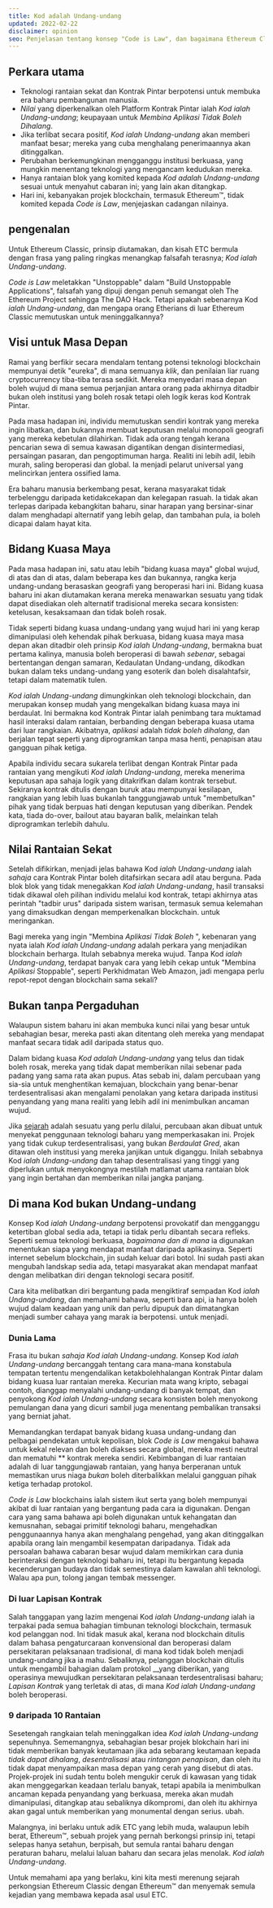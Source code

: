 ```yaml
---
title: Kod adalah Undang-undang
updated: 2022-02-22
disclaimer: opinion
seo: Penjelasan tentang konsep "Code is Law", dan bagaimana Ethereum Classic adalah salah satu daripada beberapa projek blockchain yang membolehkan masa depan yang cerah ini terungkap.
---
```


## Perkara utama

- Teknologi rantaian sekat dan Kontrak Pintar berpotensi untuk membuka era baharu pembangunan manusia.
- _Nilai_ yang diperkenalkan oleh Platform Kontrak Pintar ialah _Kod ialah Undang-undang_; keupayaan untuk _Membina Aplikasi Tidak Boleh Dihalang_.
- Jika terlibat secara positif, _Kod ialah Undang-undang_ akan memberi manfaat besar; mereka yang cuba menghalang penerimaannya akan ditinggalkan.
- Perubahan berkemungkinan mengganggu institusi berkuasa, yang mungkin menentang teknologi yang mengancam kedudukan mereka.
- Hanya rantaian blok yang komited kepada _Kod adalah Undang-undang_ sesuai untuk menyahut cabaran ini; yang lain akan ditangkap.
- Hari ini, kebanyakan projek blockchain, termasuk Ethereum™, tidak komited kepada _Code is Law_, menjejaskan cadangan nilainya.

## pengenalan

Untuk Ethereum Classic, prinsip diutamakan, dan kisah ETC bermula dengan frasa yang paling ringkas menangkap falsafah terasnya; _Kod ialah Undang-undang_.

_Code is Law_ meletakkan "Unstoppable" dalam "Build Unstoppable Applications", falsafah yang dipuji dengan penuh semangat oleh The Ethereum Project sehingga The DAO Hack. Tetapi apakah sebenarnya Kod _ialah Undang-undang_, dan mengapa orang Etherians di luar Ethereum Classic memutuskan untuk meninggalkannya?

## Visi untuk Masa Depan

Ramai yang berfikir secara mendalam tentang potensi teknologi blockchain mempunyai detik "eureka", di mana semuanya _klik_, dan penilaian liar ruang cryptocurrency tiba-tiba terasa sedikit. Mereka menyedari masa depan boleh wujud di mana semua perjanjian antara orang pada akhirnya ditadbir bukan oleh institusi yang boleh rosak tetapi oleh logik keras kod Kontrak Pintar.

Pada masa hadapan ini, individu memutuskan sendiri kontrak yang mereka ingin libatkan, dan bukannya membuat keputusan melalui monopoli geografi yang mereka kebetulan dilahirkan. Tidak ada orang tengah kerana pencarian sewa di semua kawasan digantikan dengan disintermediasi, persaingan pasaran, dan pengoptimuman harga. Realiti ini lebih adil, lebih murah, saling beroperasi dan global. Ia menjadi pelarut universal yang melincirkan jentera ossified lama.

Era baharu manusia berkembang pesat, kerana masyarakat tidak terbelenggu daripada ketidakcekapan dan kelegapan rasuah. Ia tidak akan terlepas daripada kebangkitan baharu, sinar harapan yang bersinar-sinar dalam menghadapi alternatif yang lebih gelap, dan tambahan pula, ia boleh dicapai dalam hayat kita.

## Bidang Kuasa Maya

Pada masa hadapan ini, satu atau lebih "bidang kuasa maya" global wujud, di atas dan di atas, dalam beberapa kes dan bukannya, rangka kerja undang-undang berasaskan geografi yang beroperasi hari ini. Bidang kuasa baharu ini akan diutamakan kerana mereka menawarkan sesuatu yang tidak dapat disediakan oleh alternatif tradisional mereka secara konsisten: ketelusan, kesaksamaan dan tidak boleh rosak.

Tidak seperti bidang kuasa undang-undang yang wujud hari ini yang kerap dimanipulasi oleh kehendak pihak berkuasa, bidang kuasa maya masa depan akan ditadbir oleh prinsip _Kod ialah Undang-undang_, bermakna buat pertama kalinya, manusia boleh beroperasi di bawah _sebenar_, sebagai bertentangan dengan samaran, Kedaulatan Undang-undang, dikodkan bukan dalam teks undang-undang yang esoterik dan boleh disalahtafsir, tetapi dalam matematik tulen.

_Kod ialah Undang-undang_ dimungkinkan oleh teknologi blockchain, dan merupakan konsep mudah yang mengekalkan bidang kuasa maya ini berdaulat. Ini bermakna kod Kontrak Pintar ialah penimbang tara muktamad hasil interaksi dalam rantaian, berbanding dengan beberapa kuasa utama dari luar rangkaian. Akibatnya, _aplikasi_ adalah _tidak boleh dihalang_, dan berjalan tepat seperti yang diprogramkan tanpa masa henti, penapisan atau gangguan pihak ketiga.

Apabila individu secara sukarela terlibat dengan Kontrak Pintar pada rantaian yang mengikuti _Kod ialah Undang-undang_, mereka menerima keputusan apa sahaja logik yang ditakrifkan dalam kontrak tersebut. Sekiranya kontrak ditulis dengan buruk atau mempunyai kesilapan, rangkaian yang lebih luas bukanlah tanggungjawab untuk "membetulkan" pihak yang tidak berpuas hati dengan keputusan yang diberikan. Pendek kata, tiada do-over, bailout atau bayaran balik, melainkan telah diprogramkan terlebih dahulu.

## Nilai Rantaian Sekat

Setelah difikirkan, menjadi jelas bahawa Kod _ialah Undang-undang_ ialah _sahaja_ cara Kontrak Pintar boleh ditafsirkan secara adil atau berguna. Pada blok blok yang tidak menegakkan _Kod ialah Undang-undang_, hasil transaksi tidak dikawal oleh pilihan individu melalui kod kontrak, tetapi akhirnya atas perintah "tadbir urus" daripada sistem warisan, termasuk semua kelemahan yang dimaksudkan dengan memperkenalkan blockchain. untuk meringankan.

Bagi mereka yang ingin "Membina _Aplikasi Tidak Boleh_ ", kebenaran yang nyata ialah _Kod ialah Undang-undang_ adalah perkara yang menjadikan blockchain berharga. Itulah sebabnya mereka wujud. Tanpa Kod _ialah Undang-undang_, terdapat banyak cara yang lebih cekap untuk "Membina _Aplikasi_ Stoppable", seperti Perkhidmatan Web Amazon, jadi mengapa perlu repot-repot dengan blockchain sama sekali?

## Bukan tanpa Pergaduhan

Walaupun sistem baharu ini akan membuka kunci nilai yang besar untuk sebahagian besar, mereka pasti akan ditentang oleh mereka yang mendapat manfaat secara tidak adil daripada status quo.

Dalam bidang kuasa _Kod adalah Undang-undang_ yang telus dan tidak boleh rosak, mereka yang tidak dapat memberikan nilai sebenar pada padang yang sama rata akan pupus. Atas sebab ini, dalam percubaan yang sia-sia untuk menghentikan kemajuan, blockchain yang benar-benar terdesentralisasi akan mengalami penolakan yang ketara daripada institusi penyandang yang mana realiti yang lebih adil ini menimbulkan ancaman wujud.

Jika [sejarah](https://www.eff.org/wp/riaa-v-people-five-years-later) adalah sesuatu yang perlu dilalui, percubaan akan dibuat untuk menyekat penggunaan teknologi baharu yang memperkasakan ini. Projek yang tidak cukup terdesentralisasi, yang bukan _Berdaulat Gred_, akan ditawan oleh institusi yang mereka janjikan untuk diganggu. Inilah sebabnya Kod _ialah Undang-undang_ dan tahap desentralisasi yang tinggi yang diperlukan untuk menyokongnya mestilah matlamat utama rantaian blok yang ingin bertahan dan memberikan nilai jangka panjang.

## Di mana Kod bukan Undang-undang

Konsep Kod _ialah Undang-undang_ berpotensi provokatif dan mengganggu ketertiban global sedia ada, tetapi ia tidak perlu dibantah secara refleks. Seperti semua teknologi berkuasa, _bagaimana dan di mana_ ia digunakan menentukan siapa yang mendapat manfaat daripada aplikasinya. Seperti internet sebelum blockchain, jin sudah keluar dari botol. Ini sudah pasti akan mengubah landskap sedia ada, tetapi masyarakat akan mendapat manfaat dengan melibatkan diri dengan teknologi secara positif.

Cara kita melibatkan diri bergantung pada mengiktiraf sempadan Kod _ialah Undang-undang_, dan memahami bahawa, seperti bara api, ia hanya boleh wujud dalam keadaan yang unik dan perlu dipupuk dan dimatangkan menjadi sumber cahaya yang marak ia berpotensi. untuk menjadi.

### Dunia Lama

Frasa itu bukan _sahaja Kod ialah Undang-undang_. Konsep Kod _ialah Undang-undang_ bercanggah tentang cara mana-mana konstabula tempatan tertentu mengendalikan ketakbolehhalangan Kontrak Pintar dalam bidang kuasa luar rantaian mereka. Kecurian mata wang kripto, sebagai contoh, dianggap menyalahi undang-undang di banyak tempat, dan penyokong _Kod ialah Undang-undang_ secara konsisten boleh menyokong pemulangan dana yang dicuri sambil juga menentang pembalikan transaksi yang berniat jahat.

Memandangkan terdapat banyak bidang kuasa undang-undang dan pelbagai pendekatan untuk kepolisan, blok *Code is Law* mengakui bahawa untuk kekal relevan dan boleh diakses secara global, mereka mesti neutral dan mematuhi ** kontrak mereka sendiri. Kebimbangan di luar rantaian adalah di luar tanggungjawab rantaian, yang hanya berperanan untuk memastikan urus niaga _bukan_ boleh diterbalikkan melalui gangguan pihak ketiga terhadap protokol.

_Code is Law_ blockchains ialah sistem ikut serta yang boleh mempunyai akibat di luar rantaian yang bergantung pada cara ia digunakan. Dengan cara yang sama bahawa api boleh digunakan untuk kehangatan dan kemusnahan, sebagai primitif teknologi baharu, mengehadkan penggunaannya hanya akan menghalang pengehad, yang akan ditinggalkan apabila orang lain mengambil kesempatan daripadanya. Tidak ada persoalan bahawa cabaran besar wujud dalam memikirkan cara dunia berinteraksi dengan teknologi baharu ini, tetapi itu bergantung kepada kecenderungan budaya dan tidak semestinya dalam kawalan ahli teknologi. Walau apa pun, tolong jangan tembak messenger.

### Di luar Lapisan Kontrak

Salah tanggapan yang lazim mengenai Kod _ialah Undang-undang_ ialah ia terpakai pada semua bahagian timbunan teknologi blockchain, termasuk kod pelanggan nod. Ini tidak masuk akal, kerana nod blockchain ditulis dalam bahasa pengaturcaraan konvensional dan beroperasi dalam persekitaran pelaksanaan tradisional, di mana kod tidak boleh menjadi undang-undang jika ia mahu. Sebaliknya, pelanggan blockchain ditulis untuk mengambil bahagian dalam protokol __yang diberikan, yang operasinya mewujudkan persekitaran pelaksanaan terdesentralisasi baharu; _Lapisan Kontrak_ yang terletak di atas, di mana _Kod ialah Undang-undang_ boleh beroperasi.

### 9 daripada 10 Rantaian

Sesetengah rangkaian telah meninggalkan idea _Kod ialah Undang-undang_ sepenuhnya. Sememangnya, sebahagian besar projek blokchain hari ini tidak memberikan banyak keutamaan jika ada sebarang keutamaan kepada _tidak dapat dihalang_, _desentralisasi_ atau _rintangan penapisan_, dan oleh itu tidak dapat menyampaikan masa depan yang cerah yang disebut di atas. Projek-projek ini sudah tentu boleh mengukir ceruk di kawasan yang tidak akan menggegarkan keadaan terlalu banyak, tetapi apabila ia menimbulkan ancaman kepada penyandang yang berkuasa, mereka akan mudah dimanipulasi, ditangkap atau sebaliknya dikompromi, dan oleh itu akhirnya akan gagal untuk memberikan yang monumental dengan serius. ubah.

Malangnya, ini berlaku untuk adik ETC yang lebih muda, walaupun lebih berat, Ethereum™, sebuah projek yang pernah berkongsi prinsip ini, tetapi selepas hanya setahun, berpisah, but semula rantai baharu dengan peraturan baharu, melalui laluan baharu dan secara jelas menolak. _Kod ialah Undang-undang_.

Untuk memahami apa yang berlaku, kini kita mesti merenung sejarah perkongsian Ethereum Classic dengan Ethereum™ dan menyemak semula kejadian yang membawa kepada asal usul ETC.
